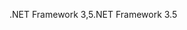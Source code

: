 <span data-ttu-id="c228d-101">.NET Framework 3,5</span><span class="sxs-lookup"><span data-stu-id="c228d-101">.NET Framework 3.5</span></span>